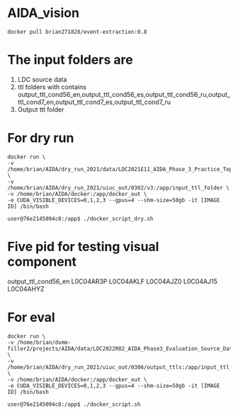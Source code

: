 # AIDA_vision
```
docker pull brian271828/event-extraction:0.8
```

# The input folders are
1. LDC source data
2. ttl folders with contains output_ttl_cond56_en,output_ttl_cond56_es,output_ttl_cond56_ru,output_ttl_cond7_en,output_ttl_cond7_es,output_ttl_cond7_ru
3. Output ttl folder


# For dry run
```
docker run \
-v /home/brian/AIDA/dry_run_2021/data/LDC2021E11_AIDA_Phase_3_Practice_Topic_Source_Data_V2.0:/app/LDC_data \
-v /home/brian/AIDA/dry_run_2021/uiuc_out/0302/v3:/app/input_ttl_folder \
-v /home/brian/AIDA/docker:/app/docker_out \
-e CUDA_VISIBLE_DEVICES=0,1,2,3 --gpus=4 --shm-size=50gb -it [IMAGE ID] /bin/bash

user@76e2145094c8:/app$ ./docker_script_dry.sh
```
# Five pid for testing visual component
output_ttl_cond56_en
L0C04AR3P
L0C04AKLF
L0C04AJZ0
L0C04AJ15
L0C04AHYZ

# For eval
```
docker run \
-v /home/brian/dvmm-filler2/projects/AIDA/data/LDC2022R02_AIDA_Phase3_Evaluation_Source_Data_V1.0:/app/LDC_data \
-v /home/brian/AIDA/dry_run_2021/uiuc_out/0306/output_ttls:/app/input_ttl_folder \
-v /home/brian/AIDA/docker:/app/docker_out \
-e CUDA_VISIBLE_DEVICES=0,1,2,3 --gpus=4 --shm-size=50gb -it [IMAGE ID] /bin/bash

user@76e2145094c8:/app$ ./docker_script.sh
```
